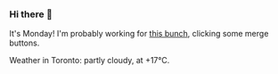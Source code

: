 ### Hi there :wave:

It's Monday! I'm probably working for [this bunch](https://github.com/kohofinancial), clicking some merge buttons.

Weather in Toronto: partly cloudy, at +17°C.
